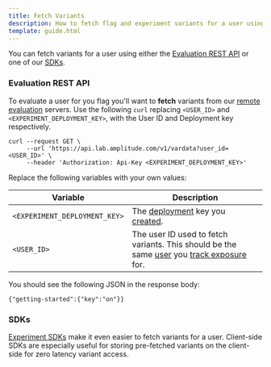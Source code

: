 ```yaml
---
title: Fetch Variants
description: How to fetch flag and experiment variants for a user using various methods.
template: guide.html
---
```


You can fetch variants for a user using either the [Evaluation REST API](../../apis/evaluation-api.md) or one of our [SDKs](../../index.md#sdks).

### Evaluation REST API

To evaluate a user for you flag you'll want to **fetch** variants from our [remote evaluation](../../general/evaluation/remote-evaluation.md) servers. Use the following `curl` replacing `<USER_ID>` and `<EXPERIMENT_DEPLOYMENT_KEY>`, with the User ID and Deployment key respectively.

```
curl --request GET \
     --url 'https://api.lab.amplitude.com/v1/vardata?user_id=<USER_ID>' \
     --header 'Authorization: Api-Key <EXPERIMENT_DEPLOYMENT_KEY>'
```

Replace the following variables with your own values:

| <div class='big-column'>Variable</div> | Description |
| --- | --- |
|   `<EXPERIMENT_DEPLOYMENT_KEY>` | The [deployment](../../general/data-model.md#deployments) key you [created](./create-a-deployment.md). |
| `<USER_ID>` | The user ID used to fetch variants. This should be the same [user](../../general/data-model.md#users) you [track exposure](./track-exposure.md) for. |

You should see the following JSON in the response body:

```
{"getting-started":{"key":"on"}}
```

### SDKs

[Experiment SDKs](../../index.md#sdks) make it even easier to fetch variants for a user. Client-side SDKs are especially useful for storing pre-fetched variants on the client-side for zero latency variant access.
